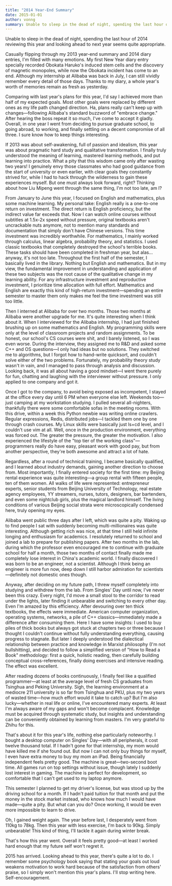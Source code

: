 ```yaml
---
title: "2014 Year-End Summary"
date: 2015-01-01
author: vonng
summary: Unable to sleep in the dead of night, spending the last hour of 2014 reviewing this year and looking ahead to next year seems quite appropriate.
---
```


Unable to sleep in the dead of night, spending the last hour of 2014 reviewing this year and looking ahead to next year seems quite appropriate.

Casually flipping through my 2013 year-end summary and 2014 diary entries, I'm filled with many emotions. My first New Year diary entry specially recorded Obokata Haruko's induced stem cells and the discovery of magnetic monopoles, while now the Obokata incident has come to an end. Although my internship at Alibaba was back in July, I can still vividly remember every detail of those days. Thanks to my diary, a whole year's worth of memories remain as fresh as yesterday.

Comparing with last year's plans for this year, I'd say I achieved more than half of my expected goals. Most other goals were replaced by different ones as my life path changed direction. Ha, plans really can't keep up with changes—following Alibaba's standard buzzword of "embrace change." After hearing the boss repeat it so much, I've come to accept it gladly. Overall, in one year I went from deciding to pursue graduate school, to going abroad, to working, and finally settling on a decent compromise of all three. I sure know how to keep things interesting.

If 2013 was about self-awakening, full of passion and idealism, this year was about pragmatic hard study and qualitative transformation. I finally truly understood the meaning of learning, mastered learning methods, and put learning into practice. What a pity that this wisdom came only after wasting two years! I genuinely envy those classmates who had good guidance from the start of university or even earlier, with clear goals they constantly strived for, while I had to hack through the wilderness to gain these experiences myself. But one must always look forward, right? Thinking about how Liu Mipeng went through the same thing, I'm not too late, am I?

From January to June this year, I focused on English and mathematics, plus some machine learning. My personal take: English really is a one-to-one return on investment. The direct return is English proficiency, but the indirect value far exceeds that. Now I can watch online courses without subtitles at 1.5x-2x speed without pressure, original textbooks aren't uncrackable nuts anymore, not to mention many standards and documentation that simply don't have Chinese versions. This time investment was incredibly worthwhile. For mathematics, I mainly worked through calculus, linear algebra, probability theory, and statistics. I used classic textbooks that completely destroyed the school's terrible books. These tasks should have been completed in freshman year, but alas... anyway, it's not too late. Throughout the first half of the semester, I basically lived in the library. Nothing but English and mathematics. But in my view, the fundamental improvement in understanding and application of these two subjects was the root cause of the qualitative change in my learning ability. For any infrastructure investment and reproductive investment, I prioritize time allocation with full effort. Mathematics and English are exactly this kind of high-return investment—spending an entire semester to master them only makes me feel the time investment was still too little.

Then I interned at Alibaba for over two months. Those two months at Alibaba were another upgrade for me. It's quite interesting when I think about it. When I interviewed for the Alibaba internship, I had just finished brushing up on some mathematics and English. My programming skills were only at the level of classroom projects and random assignments. To be honest, our school's CS courses were shit, and I barely listened, so I was even worse. During the interview, they assigned me to R&D and asked some C++ and OS questions—I only had ideas but no solutions. They switched me to algorithms, but I forgot how to hand-write quicksort, and couldn't solve either of the two problems. Fortunately, my probability theory study wasn't in vain, and I managed to pass through analysis and discussion. Looking back, it was all about having a good mindset—I went there purely for fun, chatting and laughing with the interviewer without pressure. I only applied to one company and got it.

Once I got to the company, to avoid being exposed as incompetent, I stayed at the office every day until 6 PM when everyone else left. Weekends too—just camping at my workstation studying. I pulled several all-nighters, thankfully there were some comfortable sofas in the meeting rooms. With this drive, within a week this Python newbie was writing online crawlers. Regular expressions, Redis, distributed jobs—I tackled them one by one through crash courses. My Linux skills were basically just ls+cd level, and I couldn't use vim at all. Well, once in the production environment, everything was forced out. The greater the pressure, the greater the motivation. I also experienced the lifestyle of the "top tier of the working class"—programmers really do have easy, pleasant work with good pay, but from another perspective, they're both awesome and attract a lot of hate.

Regardless, after a round of technical training, I became basically qualified, and I learned about industry demands, gaining another direction to choose from. Most importantly, I finally entered society for the first time: my Beijing rental experience was quite interesting—a group rental with fifteen people, ten of them women. All walks of life were represented: entrepreneur experts, senior students from Beijing University of Technology, real estate agency employees, YY streamers, nurses, tutors, designers, bar bartenders, and even some nightclub girls, plus the magical landlord himself. The living conditions of various Beijing social strata were microscopically condensed here, truly opening my eyes.

Alibaba went public three days after I left, which was quite a pity. Waking up to find people I sat with suddenly becoming multi-millionaires was quite interesting. Although getting rich was nice, at that time I still held infinite longing and enthusiasm for academics. I resolutely returned to school and joined a lab to prepare for publishing papers. After two months in the lab, during which the professor even encouraged me to continue with graduate school for half a month, those two months of contact finally made me completely lose interest in China's academic world. I finally discovered I was born to be an engineer, not a scientist. Although I think being an engineer is more fun now, deep down I still harbor admiration for scientists—definitely not domestic ones though.

Anyway, after deciding on my future path, I threw myself completely into studying and withdrew from the lab. From Singles' Day until now, I've never been this crazy. Every night, I'd move a small stool to the corridor to read under the lights, later finding it unbearable and switching to every other day. Even I'm amazed by this efficiency. After devouring over ten thick textbooks, the effects were immediate. American computer organization, operating systems, networks, a pile of C++ classics—immediately made a difference after consuming them. Here I have some insights: I used to buy piles of thick books but always got stuck at chapters two or three because I thought I couldn't continue without fully understanding everything, causing progress to stagnate. But later I deeply understood the dialectical relationship between practice and knowledge in Marxist philosophy (I'm not bullshitting), and decided to follow a simplified version of "How to Read a Book" methodology: first a quick, holistic reading, then carefully building conceptual cross-references, finally doing exercises and intensive reading. The effect was excellent.

After reading dozens of books continuously, I finally feel like a qualified programmer—at least at the average level of fresh CS graduates from Tsinghua and Peking University. Sigh, the learning environment at a mediocre 211 university is so far from Tsinghua and PKU, plus my two years of wasted time—how much effort would it take to catch up? But I'm also lucky—whether in real life or online, I've encountered many experts. At least I'm always aware of my gaps and won't become complacent. Knowledge must be acquired through systematic study, but insights and understanding can be conveniently obtained by learning from masters. I'm very grateful to Zhihu for this.

That's about it for this year's life, nothing else particularly noteworthy. I bought a desktop computer on Singles' Day—with all peripherals, it cost twelve thousand total. If I hadn't gone for that internship, my mom would have killed me if she found out. But now I can not only buy things for myself, I even have extra money to buy my mom an iPad. Being financially independent feels pretty good. The machine is great—two-second boot time. All games run on top settings without issue, though lately I suddenly lost interest in gaming. The machine is perfect for development, so comfortable that I can't get used to my laptop anymore.

This semester I planned to get my driver's license, but was stood up by the driving school for a month. If I hadn't paid tuition for that month and put the money in the stock market instead, who knows how much I would have made—quite a pity. But what can you do? Once working, it would be even more impossible to learn to drive.

Oh, I gained weight again. The year before last, I desperately went from 110kg to 78kg. Then this year with less exercise, I'm back to 90kg. Simply unbearable! This kind of thing, I'll tackle it again during winter break.

That's how this year went. Overall it feels pretty good—at least I worked hard enough that my future self won't regret it.

2015 has arrived. Looking ahead to this year, there's quite a lot to do. I remember some psychology book saying that stating your goals out loud weakens motivation to work hard because of the satisfaction from others' praise, so I simply won't mention this year's plans. I'll stop writing here. Self-encouragement.